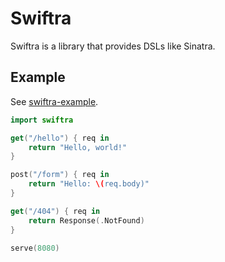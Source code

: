 # Swiftra

Swiftra is a library that provides DSLs like Sinatra.

## Example

See [swiftra-example](https://github.com/takebayashi/swiftra-example).

```swift
import swiftra

get("/hello") { req in
    return "Hello, world!"
}

post("/form") { req in
    return "Hello: \(req.body)"
}

get("/404") { req in
    return Response(.NotFound)
}

serve(8080)
```
